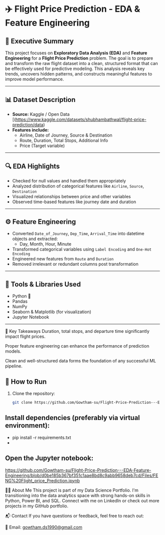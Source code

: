 # ✈️ Flight Price Prediction - EDA & Feature Engineering

## 📌 Executive Summary

This project focuses on **Exploratory Data Analysis (EDA)** and **Feature Engineering** for a **Flight Price Prediction** problem. The goal is to prepare and transform the raw flight dataset into a clean, structured format that can be effectively used for predictive modeling. This analysis reveals key trends, uncovers hidden patterns, and constructs meaningful features to improve model performance.

---

## 📊 Dataset Description

- **Source:** Kaggle / Open Data [(https://www.kaggle.com/datasets/shubhambathwal/flight-price-prediction/data)
- **Features include:**
  - Airline, Date of Journey, Source & Destination
  - Route, Duration, Total Stops, Additional Info
  - Price (Target variable)

---

## 🔍 EDA Highlights

- Checked for null values and handled them appropriately
- Analyzed distribution of categorical features like `Airline`, `Source`, `Destination`
- Visualized relationships between price and other variables
- Observed time-based features like journey date and duration

---

## ⚙️ Feature Engineering

- Converted `Date_of_Journey`, `Dep_Time`, `Arrival_Time` into datetime objects and extracted:
  - Day, Month, Hour, Minute
- Transformed categorical variables using `Label Encoding` and `One-Hot Encoding`
- Engineered new features from `Route` and `Duration`
- Removed irrelevant or redundant columns post transformation

---

## 🧰 Tools & Libraries Used

- Python 🐍
- Pandas
- NumPy
- Seaborn & Matplotlib (for visualization)
- Jupyter Notebook

---

🧠 Key Takeaways
Duration, total stops, and departure time significantly impact flight prices.

Proper feature engineering can enhance the performance of prediction models.

Clean and well-structured data forms the foundation of any successful ML pipeline.


## 🚀 How to Run

1. Clone the repository:
   ```bash
   git clone https://github.com/Gowtham-su/Flight-Price-Prediction---EDA-Feature-Engineering

## Install dependencies (preferably via virtual environment):
- pip install -r requirements.txt
- 
## Open the Jupyter notebook:
https://github.com/Gowtham-su/Flight-Price-Prediction---EDA-Feature-Engineering/blob/d0be185b367bf351c1aae8bd8c9abb9658deb7cd/Files/FENG%20Flight_price_Prediction.ipynb

🙋‍♂️ About Me
This project is part of my Data Science Portfolio. I'm transitioning into the data analytics space with strong hands-on skills in Python, Power BI, and SQL.
Connect with me on LinkedIn or check out more projects in my GitHub portfolio.

📬 Contact
If you have questions or feedback, feel free to reach out:

📧 Email: gowtham.ds1990@gmail.com


